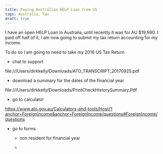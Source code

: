 ```yaml
---
title: Paying Australian HELP Loan from US
tags: Australia, Tax
draft: true
---
```


I have an open HELP Loan in Australia, until recently it was for AU $19,990. I paid off half of it, I am now going to submit my tax return accounting for my income.

To do so I am going to need to take my 2016 US Tax Return

- chat to support

file:///Users/dirkkelly/Downloads/ATO_TRANSCRIPT_20170925.pdf

- download a summary for the dates of the financial year

file:///Users/dirkkelly/Downloads/PrintCheckHistorySummary.Pdf

- go to calculator

https://www.ato.gov.au/Calculators-and-tools/Host/?anchor=ForeignIncome&anchor=ForeignIncome/questions#ForeignIncome/questions


- go to forms

  - non resident for financial year

  -

